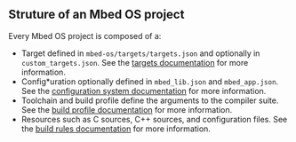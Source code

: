 ## Struture of an Mbed OS project

Every Mbed OS project is composed of a:

 * Target defined in `mbed-os/targets/targets.json` and optionally in `custom_targets.json`. See the [targets documentation](/docs/tools/mbed_targets.htm) for more information.
 * Config*uration optionally defined in `mbed_lib.json` and `mbed_app.json`. See the [configuration system documentation](/docs/reference/configuration/configuration.html) for more information.
 * Toolchain and build profile define the arguments to the compiler suite. See the [build profile documentation](/docs/tools/CLI/build_profiles.html) for more information.
 * Resources such as C sources, C++ sources, and configuration files. See the [build rules documentation](/docs/tools/build_rules.html) for more information.
